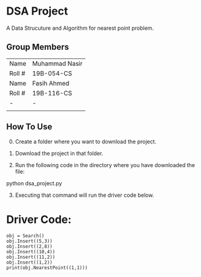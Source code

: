 # DSA Project
A Data Strucuture and Algorithm for nearest point problem.

## Group Members

|||
|-|-|
| Name | Muhammad Nasir |
| Roll # | 19B-054-CS |
| Name | Fasih Ahmed |
| Roll # | 19B-116-CS |
|-|-|
|||

## How To Use
0. Create a folder where you want to download the project.

1. Download the project in that folder.

2. Run the following code in the directory where you have downloaded the file:

python dsa_project.py

3. Executing that command will run the driver code below.

# Driver Code:
    obj = Search()
    obj.Insert((5,3))
    obj.Insert((2,8))
    obj.Insert((10,4))
    obj.Insert((11,2))
    obj.Insert((1,2))
    print(obj.NearestPoint((1,1)))
